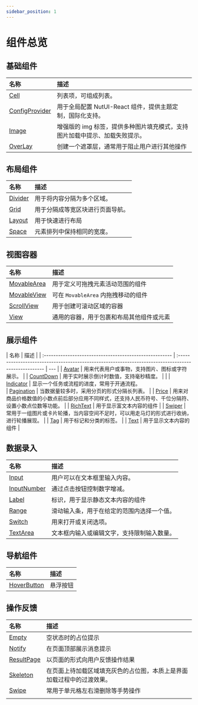 ```yaml
---
sidebar_position: 1
---
```


# 组件总览

## 基础组件

| 名称                                                      | 描述                                                                        |
| :-------------------------------------------------------- | :-------------------------------------------------------------------------- |
| [Cell](./../component/common/Cell.md)                     | 列表项，可组成列表。                                                        |
| [ConfigProvider](./../component/common/ConfigProvider.md) | 用于全局配置 NutUI-React 组件，提供主题定制，国际化支持。                   |
| [Image](./../component/common/Image.md)                   | 增强版的 img 标签，提供多种图片填充模式，支持图片加载中提示、加载失败提示。 |
| [OverLay](./../component/common/OverLay.md)               | 创建一个遮罩层，通常用于阻止用户进行其他操作                                |

## 布局组件

| 名称                                        | 描述                             |
| :------------------------------------------ | :------------------------------- |
| [Divider](./../component/layout/Divider.md) | 用于将内容分隔为多个区域。       |
| [Grid](./../component/layout/Grid.md)       | 用于分隔成等宽区块进行页面导航。 |
| [Layout](./../component/layout/Layout_.md)  | 用于快速进行布局                 |
| [Space](./../component/layout/Space.md)     | 元素排列中保持相同的宽度。       |

## 视图容器

| 名称                                          | 描述                                     |
| :-------------------------------------------- | :--------------------------------------- |
| [MovableArea](./viewContainer/MovableArea.md) | 用于定义可拖拽元素活动范围的组件         |
| [MovableView](./viewContainer/MovableView.md) | 可在 `MovableArea` 内拖拽移动的组件      |
| [ScrollView](./viewContainer/ScrollView.md)   | 用于创建可滚动区域的容器                 |
| [View](./viewContainer/view.md)               | 通用的容器，用于包裹和布局其他组件或元素 |


## 展示组件

| 名称                                                    | 描述                                                                                                 |
| :------------------------------------------------------ | :--------------------------------------------------------------------------------------------------- | --- |
| [Avatar](./../component/exhibition/Avatar.md)           | 用来代表用户或事物，支持图片、图标或字符展示。                                                       |
| [CountDown](./../component/exhibition/CountDown.md)     | 用于实时展示倒计时数值，支持毫秒精度。                                                               |     |
| [Indicator](./../component/exhibition/Indicator.md)     | 显示一个任务或流程的进度，常用于开通流程。       
| [Pagination](./../component/exhibition/Pagination.md)   | 当数据量较多时，采用分页的形式分隔长列表。                                                           |
| [Price](./../component/exhibition/Price.md)             | 用来对商品价格数值的小数点前后部分应用不同样式，还支持人民币符号、千位分隔符、设置小数点位数等功能。 |
| [RichText](./exhibition/RichText.md) | 用于显示富文本内容的组件 |
| [Swiper](./../component/exhibition/Swiper.md)           | 常用于一组图片或卡片轮播，当内容空间不足时，可以用走马灯的形式进行收纳，进行轮播展现。               |
| [Tag](./../component/exhibition/Tag.md)                 | 用于标记和分类的标签。                                                                               |
| [Text](./exhibition/Text.md)         | 用于显示文本内容的组件   |

## 数据录入

| 名称                                                | 描述                                       |
| :-------------------------------------------------- | :----------------------------------------- |
| [Input](./../component/dentry/Input.md)             | 用户可以在文本框里输入内容。               |
| [InputNumber](./../component/dentry/InputNumber.md) | 通过点击按钮控制数字增减。                 |
| [Label](./dentry/Label.md)                          | 标识，用于显示静态文本内容的组件           |
| [Range](./../component/dentry/Range.md)             | 滑动输入条，用于在给定的范围内选择一个值。 |
| [Switch](./../component/dentry/Switch.md)           | 用来打开或关闭选项。                       |
| [TextArea](./../component/dentry/TextArea.md)       | 文本框内输入或编辑文字，支持限制输入数量。 |

## 导航组件

| 名称                                          | 描述     |
| :-------------------------------------------- | :------- |
| [HoverButton](./../component/nav/HoverButton) | 悬浮按钮 |

## 操作反馈

| 名称                                                | 描述                                                                   |
| :-------------------------------------------------- | :--------------------------------------------------------------------- |
| [Empty](./../component/feedback/Empty.md)           | 空状态时的占位提示                                                     |
| [Notify](./../component/feedback/Notify.md)         | 在页面顶部展示消息提示                                                 |
| [ResultPage](./../component/feedback/ResultPage.md) | 以页面的形式向用户反馈操作结果                                         |
| [Skeleton](./../component/feedback/Skeleton.md)     | 在页面上待加载区域填充灰色的占位图，本质上是界面加载过程中的过渡效果。 |
| [Swipe](./../component/feedback/Swipe.md)           | 常用于单元格左右滑删除等手势操作                                       |
                                                    |
